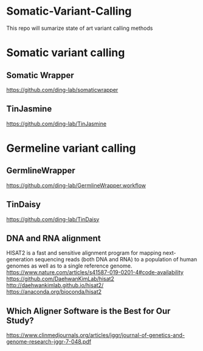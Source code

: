 # Somatic-Variant-Calling

This repo will sumarize state of art variant calling methods

#  Somatic variant calling

## Somatic Wrapper
https://github.com/ding-lab/somaticwrapper

## TinJasmine
https://github.com/ding-lab/TinJasmine


#  Germeline variant calling

## GermlineWrapper
https://github.com/ding-lab/GermlineWrapper.workflow

## TinDaisy
https://github.com/ding-lab/TinDaisy

## DNA and RNA alignment
HISAT2 is a fast and sensitive alignment program for mapping next-generation sequencing reads (both DNA and RNA) to a population of human genomes as well as to a single reference genome.
https://www.nature.com/articles/s41587-019-0201-4#code-availability
https://github.com/DaehwanKimLab/hisat2
http://daehwankimlab.github.io/hisat2/
https://anaconda.org/bioconda/hisat2

## Which Aligner Software is the Best for Our Study?
https://www.clinmedjournals.org/articles/jggr/journal-of-genetics-and-genome-research-jggr-7-048.pdf

